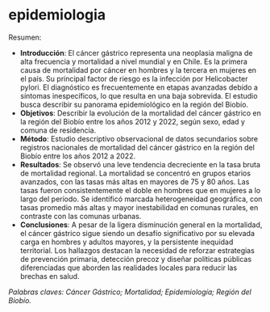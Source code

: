 # epidemiologia
Resumen:
* **Introducción**: El cáncer gástrico representa una neoplasia maligna de alta frecuencia y mortalidad a nivel mundial y en Chile. Es la primera causa de mortalidad por cáncer en hombres y la tercera en mujeres en el país. Su principal factor de riesgo es la infección por Helicobacter pylori. El diagnóstico es frecuentemente en etapas avanzadas debido a síntomas inespecíficos, lo que resulta en una baja sobrevida. El estudio busca describir su panorama epidemiológico en la región del Biobío.
* **Objetivos**: Describir la evolución de la mortalidad del cáncer gástrico en la región del Biobío entre los años 2012 y 2022, según sexo, edad y comuna de residencia.
* **Método**: Estudio descriptivo observacional de datos secundarios sobre registros nacionales de mortalidad del cáncer gástrico en la región del Biobío entre los años 2012 a 2022.
* **Resultados**: Se observó una leve tendencia decreciente en la tasa bruta de mortalidad regional. La mortalidad se concentró en grupos etarios avanzados, con las tasas más altas en mayores de 75 y 80 años. Las tasas fueron consistentemente el doble en hombres que en mujeres a lo largo del período. Se identificó marcada heterogeneidad geográfica, con tasas promedio más altas y mayor inestabilidad en comunas rurales, en contraste con las comunas urbanas.
* **Conclusiones**: A pesar de la ligera disminución general en la mortalidad, el cáncer gástrico sigue siendo un desafío significativo por su elevada carga en hombres y adultos mayores, y la persistente inequidad territorial. Los hallazgos destacan la necesidad de reforzar estrategias de prevención primaria, detección precoz y diseñar políticas públicas diferenciadas que aborden las realidades locales para reducir las brechas en salud.

*Palabras claves: Cáncer Gástrico; Mortalidad; Epidemiología; Región del Biobío.*
